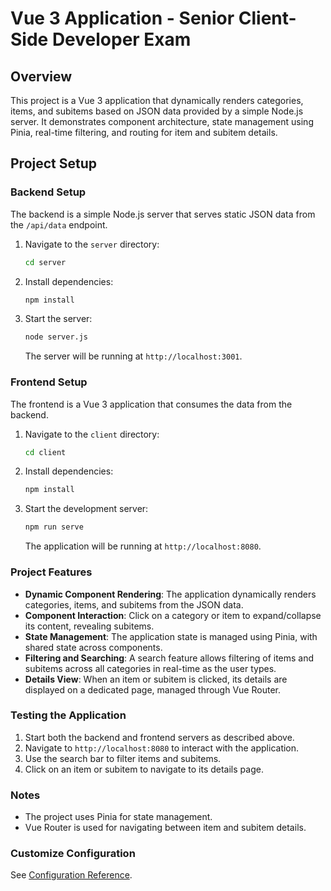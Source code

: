 # Vue 3 Application - Senior Client-Side Developer Exam

## Overview
This project is a Vue 3 application that dynamically renders categories, items, and subitems based on JSON data provided by a simple Node.js server. It demonstrates component architecture, state management using Pinia, real-time filtering, and routing for item and subitem details.

## Project Setup

### Backend Setup
The backend is a simple Node.js server that serves static JSON data from the `/api/data` endpoint.

1. Navigate to the `server` directory:
    ```bash
    cd server
    ```
2. Install dependencies:
    ```bash
    npm install
    ```
3. Start the server:
    ```bash
    node server.js
    ```
   The server will be running at `http://localhost:3001`.

### Frontend Setup
The frontend is a Vue 3 application that consumes the data from the backend.

1. Navigate to the `client` directory:
    ```bash
    cd client
    ```
2. Install dependencies:
    ```bash
    npm install
    ```
3. Start the development server:
    ```bash
    npm run serve
    ```
   The application will be running at `http://localhost:8080`.

### Project Features

- **Dynamic Component Rendering**: The application dynamically renders categories, items, and subitems from the JSON data.
- **Component Interaction**: Click on a category or item to expand/collapse its content, revealing subitems.
- **State Management**: The application state is managed using Pinia, with shared state across components.
- **Filtering and Searching**: A search feature allows filtering of items and subitems across all categories in real-time as the user types.
- **Details View**: When an item or subitem is clicked, its details are displayed on a dedicated page, managed through Vue Router.

### Testing the Application
1. Start both the backend and frontend servers as described above.
2. Navigate to `http://localhost:8080` to interact with the application.
3. Use the search bar to filter items and subitems.
4. Click on an item or subitem to navigate to its details page.

### Notes
- The project uses Pinia for state management.
- Vue Router is used for navigating between item and subitem details.

### Customize Configuration
See [Configuration Reference](https://cli.vuejs.org/config/).